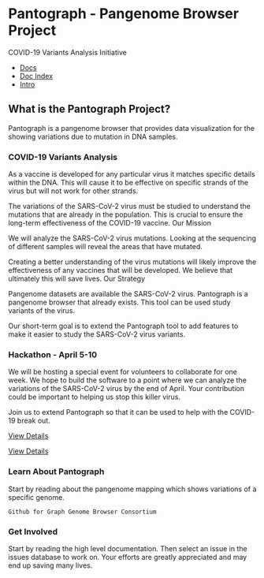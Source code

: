 # Pantograph - Pangenome Browser Project

COVID-19 Variants Analysis Initiative

* [Docs](https://github.com/graph-genome/graph-genome.github.io/blob/master/docs/index.md)
* [Doc Index](index.html)
* [Intro](introduction.html)


## What is the Pantograph Project?

Pantograph is a pangenome browser that provides data visualization for the showing variations due to mutation in DNA samples.


### COVID-19 Variants Analysis

As a vaccine is developed for any particular virus it matches specific details within the DNA. This will cause it to be effective on specific strands of the virus but will not work for other strands.

The variations of the SARS-CoV-2 virus must be studied to understand the mutations that are already in the population. This is crucial to ensure the long-term effectiveness of the COVID-19 vaccine.
Our Mission

We will analyze the SARS-CoV-2 virus mutations. Looking at the sequencing of different samples will reveal the areas that have mutated.

Creating a better understanding of the virus mutations will likely improve the effectiveness of any vaccines that will be developed. We believe that ultimately this will save lives.
Our Strategy

Pangenome datasets are available the SARS-CoV-2 virus. Pantograph is a pangenome browser that already exists. This tool can be used study variants of the virus.

Our short-term goal is to extend the Pantograph tool to add features to make it easier to study the SARS-CoV-2 virus variants.


### Hackathon - April 5-10

We will be hosting a special event for volunteers to collaborate for one week. We hope to build the software to a point where we can analyze the variations of the SARS-CoV-2 virus by the end of April. Your contribution could be important to helping us stop this killer virus.


Join us to extend Pantograph so that it can be used to help with the COVID-19 break out.

[View Details](https://graph-genome.github.io/hackathon.html)

[View Details](https://github.com/graph-genome/graph-genome.github.io/blob/master/docs/hackathon.html)


### Learn About Pantograph

Start by reading about the pangenome mapping which shows variations of a specific genome.

    Github for Graph Genome Browser Consortium


### Get Involved

Start by reading the high level documentation. Then select an issue in the issues database to work on. Your efforts are greatly appreciated and may end up saving many lives.


